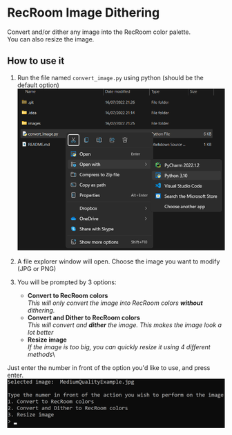 # RecRoom Image Dithering
Convert and/or dither any image into the RecRoom color palette.\
You can also resize the image.

## How to use it

1. Run the file named `convert_image.py` using python (should be the default option)
![Run Using Python](images/RunWithPython.png)

   
2. A file explorer window will open. Choose the image you want to modify (JPG or PNG)


3. You will be prompted by 3 options:
    * **Convert to RecRoom colors**\
        *This will only convert the image into RecRoom colors **without** dithering.*
    * **Convert and Dither to RecRoom colors**\
        *This will convert and **dither** the image. This makes the image look a lot better*
    * **Resize image**\
        *If the image is too big, you can quickly resize it using 4 different methods*\

Just enter the number in front of the option you'd like to use, and press enter. 
![Choose Action To Perform On The Image](images/ChooseAction.png)
